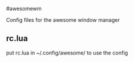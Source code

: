 #awesomewm

Config files for the awesome window manager


## rc.lua

put rc.lua in ~/.config/awesome/ to use the config
